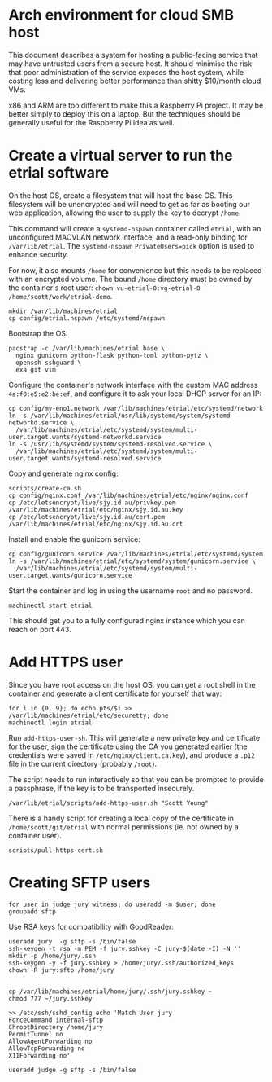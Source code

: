 # Arch environment for cloud SMB host

This document describes a system for hosting a public-facing service that may
have untrusted users from a secure host. It should minimise the risk that poor
administration of the service exposes the host system, while costing less and
delivering better performance than shitty $10/month cloud VMs.

x86 and ARM are too different to make this a Raspberry Pi project. It may be
better simply to deploy this on a laptop. But the techniques should be generally
useful for the Raspberry Pi idea as well.

# Create a virtual server to run the etrial software

On the host OS, create a filesystem that will host the base OS. This filesystem
will be unencrypted and will need to get as far as booting our web application,
allowing the user to supply the key to decrypt `/home`.

This command will create a `systemd-nspawn` container called `etrial`, with an
unconfigured MACVLAN network interface, and a read-only binding for
`/var/lib/etrial`. The `systemd-nspawn` `PrivateUsers=pick` option is used to
enhance security.

For now, it also mounts `/home` for convenience but this needs to be replaced
with an encrypted volume. The bound `/home` directory must be owned by the
container's root user: `chown vu-etrial-0:vg-etrial-0 /home/scott/work/etrial-demo`.

    mkdir /var/lib/machines/etrial
    cp config/etrial.nspawn /etc/systemd/nspawn

Bootstrap the OS:

    pacstrap -c /var/lib/machines/etrial base \
      nginx gunicorn python-flask python-toml python-pytz \
      openssh sshguard \
      exa git vim

Configure the container's network interface with the custom MAC address
`4a:f0:e5:e2:be:ef`, and configure it to ask your local DHCP server for an IP:

    cp config/mv-eno1.network /var/lib/machines/etrial/etc/systemd/network
    ln -s /var/lib/machines/etrial/usr/lib/systemd/system/systemd-networkd.service \
      /var/lib/machines/etrial/etc/systemd/system/multi-user.target.wants/systemd-networkd.service
    ln -s /usr/lib/systemd/system/systemd-resolved.service \
      /var/lib/machines/etrial/etc/systemd/system/multi-user.target.wants/systemd-resolved.service

Copy and generate nginx config:

    scripts/create-ca.sh
    cp config/nginx.conf /var/lib/machines/etrial/etc/nginx/nginx.conf
    cp /etc/letsencrypt/live/sjy.id.au/privkey.pem /var/lib/machines/etrial/etc/nginx/sjy.id.au.key
    cp /etc/letsencrypt/live/sjy.id.au/cert.pem /var/lib/machines/etrial/etc/nginx/sjy.id.au.crt

Install and enable the gunicorn service:

    cp config/gunicorn.service /var/lib/machines/etrial/etc/systemd/system
    ln -s /var/lib/machines/etrial/etc/systemd/system/gunicorn.service \
      /var/lib/machines/etrial/etc/systemd/system/multi-user.target.wants/gunicorn.service

Start the container and log in using the username `root` and no password.

    machinectl start etrial

This should get you to a fully configured nginx instance which you can reach
on port 443.

# Add HTTPS user

Since you have root access on the host OS, you can get a root shell in the
container and generate a client certificate for yourself that way:

    for i in {0..9}; do echo pts/$i >> /var/lib/machines/etrial/etc/securetty; done
    machinectl login etrial

Run `add-https-user-sh`. This will generate a new private key and certificate
for the user, sign the certificate using the CA you generated earlier (the
credentials were saved in `/etc/nginx/client.ca.key`), and produce a `.p12`
file in the current directory (probably `/root`).

The script needs to run interactively so that you can be prompted to provide a
passphrase, if the key is to be transported insecurely.

    /var/lib/etrial/scripts/add-https-user.sh "Scott Young"

There is a handy script for creating a local copy of the certificate in
`/home/scott/git/etrial` with normal permissions (ie. not owned by a container
user).

    scripts/pull-https-cert.sh

# Creating SFTP users

    for user in judge jury witness; do useradd -m $user; done
    groupadd sftp

Use RSA keys for compatibility with GoodReader:

    useradd jury  -g sftp -s /bin/false
    ssh-keygen -t rsa -m PEM -f jury.sshkey -C jury-$(date -I) -N ''
    mkdir -p /home/jury/.ssh
    ssh-keygen -y -f jury.sshkey > /home/jury/.ssh/authorized_keys
    chown -R jury:sftp /home/jury


    cp /var/lib/machines/etrial/home/jury/.ssh/jury.sshkey ~
    chmod 777 ~/jury.sshkey

    >> /etc/ssh/sshd_config echo 'Match User jury
    ForceCommand internal-sftp
    ChrootDirectory /home/jury
    PermitTunnel no
    AllowAgentForwarding no
    AllowTcpForwarding no
    X11Forwarding no'

    useradd judge -g sftp -s /bin/false
